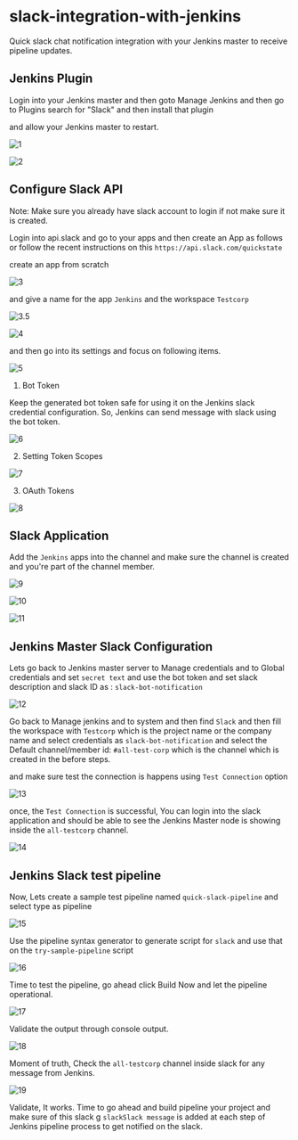 # slack-integration-with-jenkins
Quick slack chat notification integration with your Jenkins master to receive pipeline updates.

## Jenkins Plugin

Login into your Jenkins master and then goto Manage Jenkins and then go to Plugins search for "Slack" and then install that plugin 

and allow your Jenkins master to restart.

![1](./assets/1.jpg)

![2](./assets/2.jpg)


## Configure Slack API

Note: Make sure you already have slack account to login if not make sure it is created.

Login into api.slack and go to your apps and then create an App as follows or follow the recent instructions on this `https://api.slack.com/quickstate`

create an app from scratch

![3](./assets/3.jpg)

and give a name for the app `Jenkins` and the workspace `Testcorp` 

![3.5](./assets/3.5.jpg)

![4](./assets/4.jpg)


and then go into its settings and focus on following items.

![5](./assets/5.jpg)

1. Bot Token

Keep the generated bot token safe for using it on the Jenkins slack credential configuration. So, Jenkins can send message with slack using the bot token.

![6](./assets/6.jpg)

2. Setting Token Scopes

![7](./assets/7.jpg)

3. OAuth Tokens

![8](./assets/8.jpg)


## Slack Application

Add the `Jenkins` apps into the channel and make sure the channel is created and you're part of the channel member.

![9](./assets/9.jpg)

![10](./assets/10.jpg)

![11](./assets/11.jpg)


## Jenkins Master Slack Configuration 


Lets go back to Jenkins master server to Manage credentials and to Global credentials and set `secret text` and use the bot token and set slack description and slack ID as : `slack-bot-notification`

![12](./assets/12.jpg)

Go back to Manage jenkins and to system and then find `Slack` and then fill the workspace with `Testcorp` which is the project name or the company name and select credentials as `slack-bot-notification` and select the Default channel/member id: `#all-test-corp` which is the channel which is created in the before steps.

and make sure test the connection is happens using `Test Connection` option

![13](./assets/13.jpg)

once, the `Test Connection` is successful, You can login into the slack application and should be able to see the Jenkins Master node is showing inside the `all-testcorp` channel. 

![14](./assets/14.jpg)

## Jenkins Slack test pipeline

Now, Lets create a sample test pipeline named `quick-slack-pipeline` and select type as pipeline

![15](./assets/15.jpg)

Use the pipeline syntax generator to generate script for `slack` and use that on the `try-sample-pipeline` script

![16](./assets/16.jpg)

Time to test the pipeline, go ahead click Build Now and let the pipeline operational. 

![17](./assets/17.jpg)

Validate the output through console output.

![18](./assets/18.jpg)

Moment of truth, Check the `all-testcorp` channel inside slack for any message from Jenkins.

![19](./assets/19.jpg)

Validate, It works. Time to go ahead and build pipeline your project and make sure of this slack g `slackSlack message` is added at each step of Jenkins pipeline process to get notified on the slack. 





